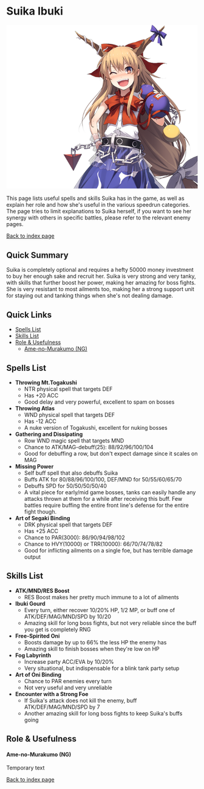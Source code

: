 # Suika Ibuki

![](img/suika.png)

This page lists useful spells and skills Suika has in the game, as well as explain her role and how she's useful in the various speedrun categories. The page tries to limit explanations to Suika herself, if you want to see her synergy with others in specific battles, please refer to the relevant enemy pages.

[Back to index page](../index.md)

## Quick Summary

Suika is completely optional and requires a hefty 50000 money investment to buy her enough sake and recruit her. Suika is very strong and very tanky, with skills that further boost her power, making her amazing for boss fights. She is very resistant to most ailments too, making her a strong support unit for staying out and tanking things when she's not dealing damage.

## Quick Links
* [Spells List](#spells)
* [Skills List](#skills)
* [Role & Usefulness](#useful)
	* [Ame-no-Murakumo (NG)](#ng-murakumo)

## <a id="spells"></a>Spells List

* **Throwing Mt.Togakushi**
	* NTR physical spell that targets DEF
	* Has +20 ACC
	* Good delay and very powerful, excellent to spam on bosses
* **Throwing Atlas**
	* WND physical spell that targets DEF
	* Has -12 ACC
	* A nuke version of Togakushi, excellent for nuking bosses
* **Gathering and Dissipating**
	* Row WND magic spell that targets MND
	* Chance to ATK/MAG-debuff(25): 88/92/96/100/104
	* Good for debuffing a row, but don't expect damage since it scales on MAG
* **Missing Power**
	* Self buff spell that also debuffs Suika
	* Buffs ATK for 80/88/96/100/100, DEF/MND for 50/55/60/65/70
	* Debuffs SPD for 50/50/50/50/40
	* A vital piece for early/mid game bosses, tanks can easily handle any attacks thrown at them for a while after receiving this buff. Few battles require buffing the entire front line's defense for the entire fight though.
* **Art of Segaki Binding**
	* DRK physical spell that targets DEF
	* Has +25 ACC
	* Chance to PAR(3000): 86/90/94/98/102
	* Chance to HVY(10000) or TRR(10000): 66/70/74/78/82
	* Good for inflicting ailments on a single foe, but has terrible damage output

## <a id="skills"></a>Skills List

* **ATK/MND/RES Boost**
	* RES Boost makes her pretty much immune to a lot of ailments
* **Ibuki Gourd**
	* Every turn, either recover 10/20% HP, 1/2 MP, or buff one of ATK/DEF/MAG/MND/SPD by 10/20
	* Amazing skill for long boss fights, but not very reliable since the buff you get is completely RNG
* **Free-Spirited Oni**
	* Boosts damage by up to 66% the less HP the enemy has
	* Amazing skill to finish bosses when they're low on HP
* **Fog Labyrinth**
	* Increase party ACC/EVA by 10/20%
	* Very situational, but indispensable for a blink tank party setup
* **Art of Oni Binding**
	* Chance to PAR enemies every turn
	* Not very useful and very unreliable
* **Encounter with a Strong Foe**
	* If Suika's attack does not kill the enemy, buff ATK/DEF/MAG/MND/SPD by 7
	* Another amazing skill for long boss fights to keep Suika's buffs going

## <a id="useful"></a>Role & Usefulness

#### <a id="ng-murakumo"></a>Ame-no-Murakumo (NG)

Temporary text

[Back to index page](../index.md)
